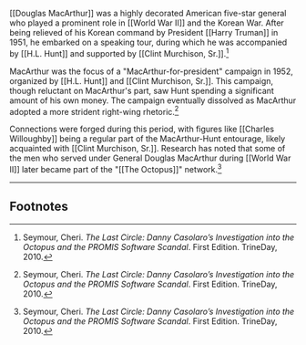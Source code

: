 [[Douglas MacArthur]] was a highly decorated American five-star general who played a prominent role in [[World War II]] and the Korean War. After being relieved of his Korean command by President [[Harry Truman]] in 1951, he embarked on a speaking tour, during which he was accompanied by [[H.L. Hunt]] and supported by [[Clint Murchison, Sr.]].[^1]

MacArthur was the focus of a "MacArthur-for-president" campaign in 1952, organized by [[H.L. Hunt]] and [[Clint Murchison, Sr.]]. This campaign, though reluctant on MacArthur's part, saw Hunt spending a significant amount of his own money. The campaign eventually dissolved as MacArthur adopted a more strident right-wing rhetoric.[^1]

Connections were forged during this period, with figures like [[Charles Willoughby]] being a regular part of the MacArthur-Hunt entourage, likely acquainted with [[Clint Murchison, Sr.]]. Research has noted that some of the men who served under General Douglas MacArthur during [[World War II]] later became part of the "[[The Octopus]]" network.[^1]

---
## Footnotes

[^1]: Seymour, Cheri. *The Last Circle: Danny Casolaro’s Investigation into the Octopus and the PROMIS Software Scandal*. First Edition. TrineDay, 2010.